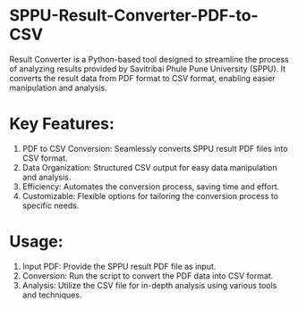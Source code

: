 # SPPU-Result-Converter-PDF-to-CSV
Result Converter is a Python-based tool designed to streamline the process of analyzing results provided by Savitribai Phule Pune University (SPPU). It converts the result data from PDF format to CSV format, enabling easier manipulation and analysis.

# Key Features:
1. PDF to CSV Conversion: Seamlessly converts SPPU result PDF files into CSV format.
2. Data Organization: Structured CSV output for easy data manipulation and analysis.
3. Efficiency: Automates the conversion process, saving time and effort.
4. Customizable: Flexible options for tailoring the conversion process to specific needs.

# Usage:

1. Input PDF: Provide the SPPU result PDF file as input.
2. Conversion: Run the script to convert the PDF data into CSV format.
3. Analysis: Utilize the CSV file for in-depth analysis using various tools and techniques.
